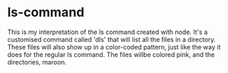 # ls-command
 This is my interpretation of the ls command created with node. It's a customised command called 'dls' that will list all the files in a directory. These files will also show up in a color-coded pattern, just like the way it does for the regular ls command. The files willbe colored pink, and the directories, maroon. 
 
